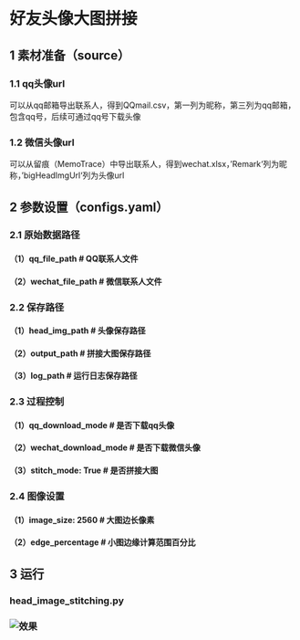 # 好友头像大图拼接
## 1 素材准备（source）
### 1.1 qq头像url
可以从qq邮箱导出联系人，得到QQmail.csv，第一列为昵称，第三列为qq邮箱，包含qq号，后续可通过qq号下载头像
### 1.2 微信头像url
可以从留痕（MemoTrace）中导出联系人，得到wechat.xlsx，’Remark‘列为昵称，’bigHeadImgUrl‘列为头像url
## 2 参数设置（configs.yaml）
### 2.1 原始数据路径
#### （1）qq_file_path # QQ联系人文件
#### （2）wechat_file_path # 微信联系人文件
### 2.2 保存路径
#### （1）head_img_path # 头像保存路径
#### （2）output_path # 拼接大图保存路径
#### （3）log_path # 运行日志保存路径
### 2.3 过程控制
#### （1）qq_download_mode # 是否下载qq头像
#### （2）wechat_download_mode # 是否下载微信头像
#### （3）stitch_mode: True # 是否拼接大图
### 2.4 图像设置
#### （1）image_size: 2560 # 大图边长像素
#### （2）edge_percentage # 小图边缘计算范围百分比
## 3 运行
### head_image_stitching.py
### ![效果](./3_output/output.png)

